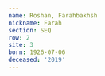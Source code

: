 ```yaml
---
name: Roshan, Farahbakhsh
nickname: Farah
section: SEQ
row: 2
site: 3
born: 1926-07-06
deceased: '2019'
---
```


